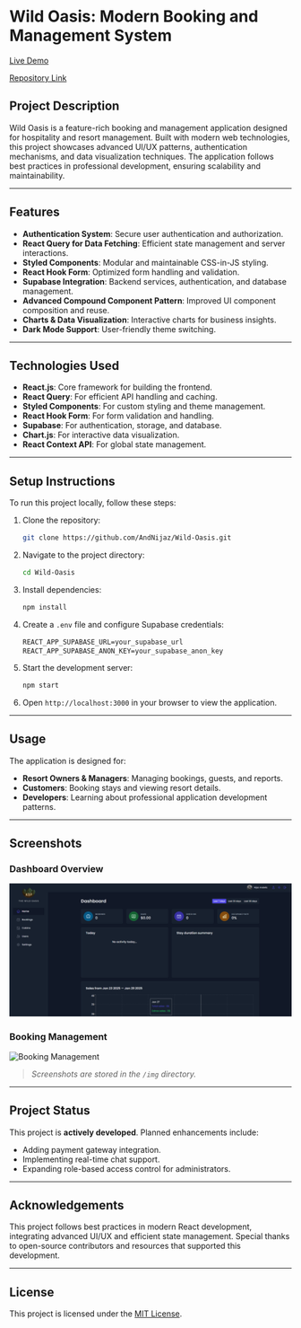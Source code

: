 # Wild Oasis: Modern Booking and Management System

[Live Demo](https://wildn-oasis.netlify.app/)

[Repository Link](https://github.com/AndNijaz/Wild-Oasis)

## Project Description
Wild Oasis is a feature-rich booking and management application designed for hospitality and resort management. Built with modern web technologies, this project showcases advanced UI/UX patterns, authentication mechanisms, and data visualization techniques. The application follows best practices in professional development, ensuring scalability and maintainability.

---

## Features
- **Authentication System**: Secure user authentication and authorization.
- **React Query for Data Fetching**: Efficient state management and server interactions.
- **Styled Components**: Modular and maintainable CSS-in-JS styling.
- **React Hook Form**: Optimized form handling and validation.
- **Supabase Integration**: Backend services, authentication, and database management.
- **Advanced Compound Component Pattern**: Improved UI component composition and reuse.
- **Charts & Data Visualization**: Interactive charts for business insights.
- **Dark Mode Support**: User-friendly theme switching.

---

## Technologies Used
- **React.js**: Core framework for building the frontend.
- **React Query**: For efficient API handling and caching.
- **Styled Components**: For custom styling and theme management.
- **React Hook Form**: For form validation and handling.
- **Supabase**: For authentication, storage, and database.
- **Chart.js**: For interactive data visualization.
- **React Context API**: For global state management.

---

## Setup Instructions
To run this project locally, follow these steps:

1. Clone the repository:
   ```bash
   git clone https://github.com/AndNijaz/Wild-Oasis.git
   ```

2. Navigate to the project directory:
   ```bash
   cd Wild-Oasis
   ```

3. Install dependencies:
   ```bash
   npm install
   ```

4. Create a `.env` file and configure Supabase credentials:
   ```env
   REACT_APP_SUPABASE_URL=your_supabase_url
   REACT_APP_SUPABASE_ANON_KEY=your_supabase_anon_key
   ```

5. Start the development server:
   ```bash
   npm start
   ```

6. Open `http://localhost:3000` in your browser to view the application.

---

## Usage
The application is designed for:
- **Resort Owners & Managers**: Managing bookings, guests, and reports.
- **Customers**: Booking stays and viewing resort details.
- **Developers**: Learning about professional application development patterns.

---

## Screenshots

### Dashboard Overview
![Dashboard](img/dashboard.png)

### Booking Management
![Booking Management](img/booking-management.png)

> *Screenshots are stored in the `/img` directory.*

---

## Project Status
This project is **actively developed**. Planned enhancements include:
- Adding payment gateway integration.
- Implementing real-time chat support.
- Expanding role-based access control for administrators.

---

## Acknowledgements
This project follows best practices in modern React development, integrating advanced UI/UX and efficient state management. Special thanks to open-source contributors and resources that supported this development.

---

## License
This project is licensed under the [MIT License](LICENSE).
